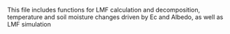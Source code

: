 This file includes functions for LMF calculation and decomposition, temperature and soil moisture changes driven by Ec and Albedo, as well as LMF simulation
